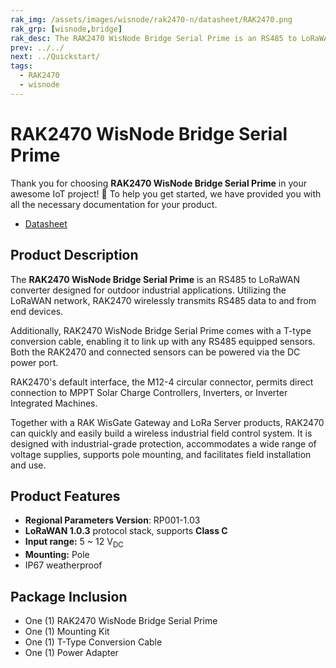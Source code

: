 ```yaml
---
rak_img: /assets/images/wisnode/rak2470-n/datasheet/RAK2470.png
rak_grp: [wisnode,bridge]
rak_desc: The RAK2470 WisNode Bridge Serial Prime is an RS485 to LoRaWAN converter designed for outdoor industrial applications. The device relays RS485 data using the LoRaWAN network to wirelessly transmit to and from the end devices.
prev: ../../
next: ../Quickstart/
tags:
  - RAK2470
  - wisnode
---
```


# RAK2470 WisNode Bridge Serial Prime

Thank you for choosing **RAK2470 WisNode Bridge Serial Prime** in your awesome IoT project! 🎉 To help you get started, we have provided you with all the necessary documentation for your product.

* <a href="../Datasheet/" target="_blank">Datasheet</a>

## Product Description

The **RAK2470 WisNode Bridge Serial Prime** is an RS485 to LoRaWAN converter designed for outdoor industrial applications. Utilizing the LoRaWAN network, RAK2470 wirelessly transmits RS485 data to and from end devices. 

Additionally, RAK2470 WisNode Bridge Serial Prime comes with a T-type conversion cable, enabling it to link up with any RS485 equipped sensors. Both the RAK2470 and connected sensors can be powered via the DC power port. 

RAK2470's default interface, the M12-4 circular connector, permits direct connection to MPPT Solar Charge Controllers, Inverters, or Inverter Integrated Machines. 

Together with a RAK WisGate Gateway and LoRa Server products, RAK2470 can quickly and easily build a wireless industrial field control system. It is designed with industrial-grade protection, accommodates a wide range of voltage supplies, supports pole mounting, and facilitates field installation and use.


## Product Features

- **Regional Parameters Version**: RP001-1.03
- **LoRaWAN 1.0.3** protocol stack, supports **Class C**
- **Input range:** 5 ~ 12&nbsp;V<sub>DC</sub>
- **Mounting:** Pole
- IP67 weatherproof


## Package Inclusion

- One (1) RAK2470 WisNode Bridge Serial Prime
- One (1) Mounting Kit
- One (1) T-Type Conversion Cable
- One (1) Power Adapter
